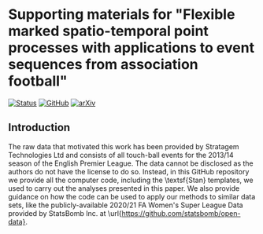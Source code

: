 Supporting materials for "Flexible marked spatio-temporal point processes with applications to event sequences from association football"
================

[![Status](https://www.repostatus.org/badges/latest/active.svg)](https://github.com/ForeStats/flexible-msttp-football)
[![GitHub](https://img.shields.io/github/license/ForeStats/flexible-msttp-football)](https://opensource.org/licenses/GPL-3.0)
[![arXiv](https://img.shields.io/badge/arXiv-2103.04647-blue.svg)](https://arxiv.org/abs/2103.04647)

## Introduction

The raw data that motivated this work has been provided by Stratagem Technologies Ltd and consists of all touch-ball events for the 2013/14 season of the 
English Premier League. The data cannot be disclosed as the authors do not have the license to do so. Instead, in this GitHub repository we provide all the 
computer code, including the \textsf{Stan} templates, we used to carry out the analyses presented in this paper. We also provide guidance on how the code can be 
used to apply our methods to similar data sets, like the publicly-available 2020/21 FA Women's Super League Data provided by StatsBomb Inc. at 
\url{https://github.com/statsbomb/open-data}.

